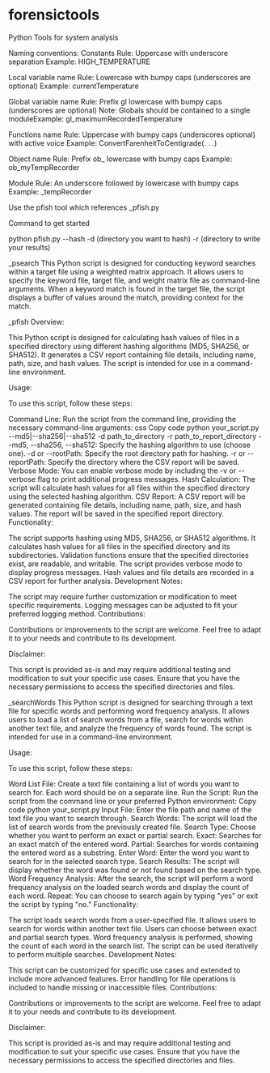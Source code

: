

# forensictools
Python Tools for system analysis 

Naming conventions:
Constants 
Rule: Uppercase with underscore separation Example: HIGH_TEMPERATURE 

Local variable name 
Rule: Lowercase with bumpy caps (underscores are optional) Example: currentTemperature 

Global variable name 
Rule: Prefix gl lowercase with bumpy caps (underscores are optional) Note: Globals should be contained to a single moduleExample: gl_maximumRecordedTemperature 

Functions name 
Rule: Uppercase with bumpy caps (underscores optional) with active voice Example: ConvertFarenheitToCentigrade(. . .) 

Object name 
Rule: Prefix ob_ lowercase with bumpy caps Example: ob_myTempRecorder 

Module 
Rule: An underscore followed by lowercase with bumpy caps Example: _tempRecorder 


Use the pfish tool which references _pfish.py 

Command to get started 

python pfish.py --hash -d (directory you want to hash) -r (directory to write your results)

_psearch 
This Python script is designed for conducting keyword searches within a target file using a weighted matrix approach. It allows users to specify the keyword file, target file, and weight matrix file as command-line arguments. When a keyword match is found in the target file, the script displays a buffer of values around the match, providing context for the match.

_pfish
Overview:

This Python script is designed for calculating hash values of files in a specified directory using different hashing algorithms (MD5, SHA256, or SHA512). It generates a CSV report containing file details, including name, path, size, and hash values. The script is intended for use in a command-line environment.

Usage:

To use this script, follow these steps:

Command Line: Run the script from the command line, providing the necessary command-line arguments:
css
Copy code
python your_script.py --md5|--sha256|--sha512 -d path_to_directory -r path_to_report_directory
--md5, --sha256, --sha512: Specify the hashing algorithm to use (choose one).
-d or --rootPath: Specify the root directory path for hashing.
-r or --reportPath: Specify the directory where the CSV report will be saved.
Verbose Mode: You can enable verbose mode by including the -v or --verbose flag to print additional progress messages.
Hash Calculation: The script will calculate hash values for all files within the specified directory using the selected hashing algorithm.
CSV Report: A CSV report will be generated containing file details, including name, path, size, and hash values. The report will be saved in the specified report directory.
Functionality:

The script supports hashing using MD5, SHA256, or SHA512 algorithms.
It calculates hash values for all files in the specified directory and its subdirectories.
Validation functions ensure that the specified directories exist, are readable, and writable.
The script provides verbose mode to display progress messages.
Hash values and file details are recorded in a CSV report for further analysis.
Development Notes:

The script may require further customization or modification to meet specific requirements.
Logging messages can be adjusted to fit your preferred logging method.
Contributions:

Contributions or improvements to the script are welcome. Feel free to adapt it to your needs and contribute to its development.

Disclaimer:

This script is provided as-is and may require additional testing and modification to suit your specific use cases. Ensure that you have the necessary permissions to access the specified directories and files.


_searchWords
This Python script is designed for searching through a text file for specific words and performing word frequency analysis. It allows users to load a list of search words from a file, search for words within another text file, and analyze the frequency of words found. The script is intended for use in a command-line environment.

Usage:

To use this script, follow these steps:

Word List File: Create a text file containing a list of words you want to search for. Each word should be on a separate line.
Run the Script: Run the script from the command line or your preferred Python environment:
Copy code
python your_script.py
Input File: Enter the file path and name of the text file you want to search through.
Search Words: The script will load the list of search words from the previously created file.
Search Type: Choose whether you want to perform an exact or partial search.
Exact: Searches for an exact match of the entered word.
Partial: Searches for words containing the entered word as a substring.
Enter Word: Enter the word you want to search for in the selected search type.
Search Results: The script will display whether the word was found or not found based on the search type.
Word Frequency Analysis: After the search, the script will perform a word frequency analysis on the loaded search words and display the count of each word.
Repeat: You can choose to search again by typing "yes" or exit the script by typing "no."
Functionality:

The script loads search words from a user-specified file.
It allows users to search for words within another text file.
Users can choose between exact and partial search types.
Word frequency analysis is performed, showing the count of each word in the search list.
The script can be used iteratively to perform multiple searches.
Development Notes:

This script can be customized for specific use cases and extended to include more advanced features.
Error handling for file operations is included to handle missing or inaccessible files.
Contributions:

Contributions or improvements to the script are welcome. Feel free to adapt it to your needs and contribute to its development.

Disclaimer:

This script is provided as-is and may require additional testing and modification to suit your specific use cases. Ensure that you have the necessary permissions to access the specified directories and files.
